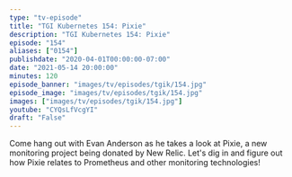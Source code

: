 ```yaml
---
type: "tv-episode"
title: "TGI Kubernetes 154: Pixie"
description: "TGI Kubernetes 154: Pixie"
episode: "154"
aliases: ["0154"]
publishdate: "2020-04-01T00:00:00-07:00"
date: "2021-05-14 20:00:00"
minutes: 120
episode_banner: "images/tv/episodes/tgik/154.jpg"
episode_image: "images/tv/episodes/tgik/154.jpg"
images: ["images/tv/episodes/tgik/154.jpg"]
youtube: "CYQsLfVcgYI"
draft: "False"
---
```


Come hang out with Evan Anderson as he takes a look at Pixie, a new monitoring project being donated by New Relic. Let's dig in and figure out how Pixie relates to Prometheus and other monitoring technologies!